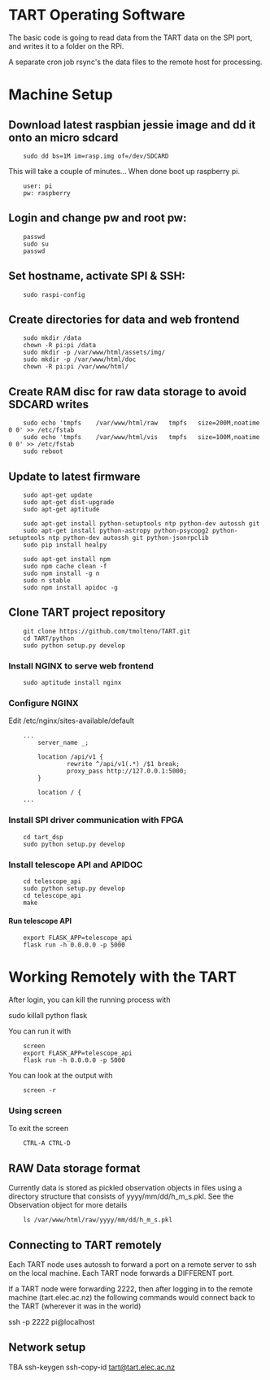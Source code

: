 # TART Operating Software

The basic code is going to read data from the TART data on the SPI port,
and writes it to a folder on the RPi.

A separate cron job rsync's the data files to the remote host for processing.


# Machine Setup

## Download latest raspbian jessie image and dd it onto an micro sdcard
```
    sudo dd bs=1M im=rasp.img of=/dev/SDCARD
```
This will take a couple of minutes...
When done boot up raspberry pi.
```
    user: pi
    pw: raspberry
```
## Login and change pw and root pw:
```
    passwd
    sudo su
    passwd
```
## Set hostname, activate SPI & SSH:
```
    sudo raspi-config
```
## Create directories for data and web frontend
```
    sudo mkdir /data
    chown -R pi:pi /data
    sudo mkdir -p /var/www/html/assets/img/
    sudo mkdir -p /var/www/html/doc
    chown -R pi:pi /var/www/html/
```
## Create RAM disc for raw data storage to avoid SDCARD writes
```
    sudo echo 'tmpfs	/var/www/html/raw	tmpfs	size=200M,noatime	0 0' >> /etc/fstab
    sudo echo 'tmpfs	/var/www/html/vis	tmpfs	size=100M,noatime	0 0' >> /etc/fstab
    sudo reboot
```

## Update to latest firmware
```
    sudo apt-get update
    sudo apt-get dist-upgrade
    sudo apt-get aptitude

    sudo apt-get install python-setuptools ntp python-dev autossh git
    sudo apt-get install python-astropy python-psycopg2 python-setuptools ntp python-dev autossh git python-jsonrpclib
    sudo pip install healpy

    sudo apt-get install npm 
    sudo npm cache clean -f
    sudo npm install -g n
    sudo n stable
    sudo npm install apidoc -g
```

## Clone TART project repository
```
    git clone https://github.com/tmolteno/TART.git
    cd TART/python
    sudo python setup.py develop
```

### Install NGINX to serve web frontend
```
    sudo aptitude install nginx
```

### Configure NGINX
Edit /etc/nginx/sites-available/default
```
	...
        server_name _;
	
        location /api/v1 {
                rewrite ^/api/v1(.*) /$1 break;
                proxy_pass http://127.0.0.1:5000;
        }

        location / {
	...
```

### Install SPI driver communication with FPGA
```
    cd tart_dsp
    sudo python setup.py develop
```

### Install telescope API and APIDOC
```
    cd telescope_api
    sudo python setup.py develop
    cd telescope_api
    make
```

#### Run telescope API
```
    export FLASK_APP=telescope_api
    flask run -h 0.0.0.0 -p 5000
```



# Working Remotely with the TART

After login, you can kill the running process with

sudo killall python flask

You can run it with
```
    screen
    export FLASK_APP=telescope_api
    flask run -h 0.0.0.0 -p 5000
```
You can look at the output with
```
    screen -r
```
### Using screen

To exit the screen
```
    CTRL-A CTRL-D
```


## RAW Data storage format
Currently data is stored as pickled observation objects in files using a directory structure that
consists of yyyy/mm/dd/h_m_s.pkl. See the Observation object for more details

```
    ls /var/www/html/raw/yyyy/mm/dd/h_m_s.pkl
```


## Connecting to TART remotely

Each TART node uses autossh to forward a port on a remote server to ssh on the local machine.
Each TART node forwards a DIFFERENT port.

If a TART node were forwarding 2222, then after logging in to the remote machine (tart.elec.ac.nz)
the following commands would connect back to the TART (wherever it was in the world)

ssh -p 2222 pi@localhost


## Network setup

TBA
    ssh-keygen
    ssh-copy-id tart@tart.elec.ac.nz


